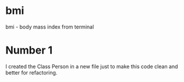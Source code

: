 # bmi
bmi - body mass index from terminal

# Number 1
I created the Class Person in a new file just to make this code clean and better for refactoring.

